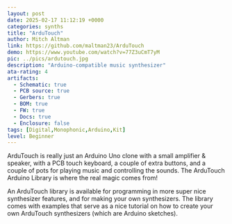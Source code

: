 ```yaml
---
layout: post
date: 2025-02-17 11:12:19 +0000
categories: synths
title: "ArduTouch"
author: Mitch Altman
link: https://github.com/maltman23/ArduTouch
demo: https://www.youtube.com/watch?v=77Z3uCmT7yM
pic: ../pics/ardutouch.jpg
description: "Arduino-compatible music synthesizer"
ata-rating: 4
artifacts:
  - Schematic: true
  - PCB source: true
  - Gerbers: true
  - BOM: true
  - FW: true
  - Docs: true
  - Enclosure: false
tags: [Digital,Monophonic,Arduino,Kit]
level: Beginner
---
```


ArduTouch is really just an Arduino Uno clone with a small amplifier & speaker, with a PCB touch keyboard, a couple of extra buttons, and a couple of pots for playing music and controlling the sounds. The ArduTouch Arduino Library is where the real magic comes from!

An ArduTouch library is available for programming in more super nice synthesizer features, and for making your own synthesizers. The library comes with examples that serve as a nice tutorial on how to create your own ArduTouch synthesizers (which are Arduino sketches).
